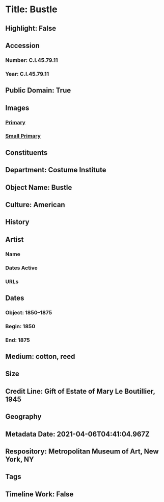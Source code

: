 # Title: Bustle
## Highlight: False
## Accession
### Number: C.I.45.79.11
### Year: C.I.45.79.11
## Public Domain: True
## Images
### [Primary](https://images.metmuseum.org/CRDImages/ci/original/CI45.79.11.jpg)
### [Small Primary](https://images.metmuseum.org/CRDImages/ci/web-large/CI45.79.11.jpg)
## Constituents
## Department: Costume Institute
## Object Name: Bustle
## Culture: American
## History
## Artist
### Name
### Dates Active
### URLs
## Dates
### Object: 1850–1875
### Begin: 1850
### End: 1875
## Medium: cotton, reed
## Size
## Credit Line: Gift of Estate of Mary Le Boutillier, 1945
## Geography
## Metadata Date: 2021-04-06T04:41:04.967Z
## Respository: Metropolitan Museum of Art, New York, NY
## Tags
## Timeline Work: False